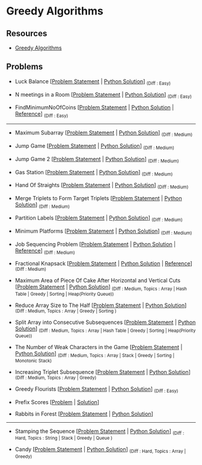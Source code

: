 # Greedy Algorithms

## Resources

- [Greedy Algorithms](https://www.programiz.com/dsa/greedy-algorithm)

## Problems

- Luck Balance [[Problem Statement](https://www.hackerrank.com/challenges/luck-balance/problem) | [Python Solution](/CompetitiveProgramming/GreedyAlgorithms/LuckBalance/LuckBalance.py)] <sub> (Diff : Easy) </sub> 

- N meetings in a Room [[Problem Statement](https://practice.geeksforgeeks.org/problems/n-meetings-in-one-room-1587115620/1) | [Python Solution](/CompetitiveProgramming/GreedyAlgorithms/NMeetingsInARoom/NMeetingInARoom.py)] <sub> (Diff : Easy) </sub> 

- FindMinimumNoOfCoins [[Problem Statement](https://www.codingninjas.com/codestudio/problems/975277) | [Python Solution](/CompetitiveProgramming/GreedyAlgorithms/FindMinimumNoOfCoins/FindMinimumNoOfCoins.py) | [Reference](https://www.geeksforgeeks.org/find-minimum-number-of-coins-that-make-a-change/)] <sub> (Diff : Easy) </sub> 

---

- Maximum Subarray [[Problem Statement](https://leetcode.com/problems/maximum-subarray/) | [Python Solution](/CompetitiveProgramming/GreedyAlgorithms/maximumSubarray.py)] <sub> (Diff : Medium) </sub> 

- Jump Game [[Problem Statement](https://leetcode.com/problems/jump-game/) | [Python Solution](/CompetitiveProgramming/GreedyAlgorithms/jumpGame.py)] <sub> (Diff : Medium) </sub> 

- Jump Game 2 [[Problem Statement](https://leetcode.com/problems/jump-game-ii/) | [Python Solution](/CompetitiveProgramming/GreedyAlgorithms/jumpGame2.py)] <sub> (Diff : Medium) </sub> 

- Gas Station [[Problem Statement](https://leetcode.com/problems/gas-station/) | [Python Solution](/CompetitiveProgramming/GreedyAlgorithms/gasStattion.py)] <sub> (Diff : Medium) </sub> 

- Hand Of Straights [[Problem Statement](https://leetcode.com/problems/hand-of-straights/) | [Python Solution](/CompetitiveProgramming/GreedyAlgorithms/handOfStraights.py)] <sub> (Diff : Medium) </sub> 

- Merge Triplets to Form Target Triplets [[Problem Statement](https://leetcode.com/problems/merge-triplets-to-form-target-triplet/) | [Python Solution](/CompetitiveProgramming/GreedyAlgorithms/mergeTripletsToFormTargetTriplets.py)] <sub> (Diff : Medium) </sub> 

- Partition Labels [[Problem Statement](https://leetcode.com/problems/partition-labels/) | [Python Solution](/CompetitiveProgramming/GreedyAlgorithms/partitionLabels.py)] <sub> (Diff : Medium) </sub> 

- Minimum Platforms [[Problem Statement](https://practice.geeksforgeeks.org/problems/minimum-platforms-1587115620/1#) | [Python Solution](/CompetitiveProgramming/GreedyAlgorithms/MinimumPlatforms/MinimumPlatforms.py)] <sub> (Diff : Medium) </sub> 

- Job Sequencing Problem [[Problem Statement](https://practice.geeksforgeeks.org/problems/job-sequencing-problem-1587115620/1#) | [Python Solution](/CompetitiveProgramming/GreedyAlgorithms/JobSequencingProblem/JobSequencingProblem.py) | [Reference](https://www.geeksforgeeks.org/job-sequencing-problem/)] <sub> (Diff : Medium) </sub> 

- Fractional Knapsack [[Problem Statement](https://practice.geeksforgeeks.org/problems/fractional-knapsack-1587115620/1) | [Python Solution](/CompetitiveProgramming/GreedyAlgorithms/FractionalKnapsack/FractionalKnapsack.py) | [Reference](https://www.geeksforgeeks.org/fractional-knapsack-problem/)] <sub> (Diff : Medium) </sub> 

- Maximum Area of Piece Of Cake After Horizontal and Vertical Cuts [[Problem Statement](https://leetcode.com/problems/maximum-area-of-a-piece-of-cake-after-horizontal-and-vertical-cuts/) | [Python Solution](/CompetitiveProgramming/GreedyAlgorithms/MaxAreaOfPieceOfCake/MaxAreaOfPieceOfCake.py)] <sub> (Diff : Medium, Topics : Array | Hash Table | Greedy | Sorting | Heap(Priority Queue)) </sub> 

- Reduce Array Size to The Half [[Problem Statement](https://leetcode.com/problems/reduce-array-size-to-the-half/) | [Python Solution](/CompetitiveProgramming/GreedyAlgorithms/reduceArraySizeToHalf.py)] <sub> (Diff : Medium, Topics : Array | Greedy | Sorting ) </sub> 

- Split Array into Consecutive Subsequences [[Problem Statement](https://leetcode.com/problems/split-array-into-consecutive-subsequences/) | [Python Solution](/CompetitiveProgramming/GreedyAlgorithms/splitArrayIntoConsecutiveSubsequence.py)] <sub> (Diff : Medium, Topics : Array | Hash Table | Greedy | Sorting | Heap(Priority Queue)) </sub> 

-  The Number of Weak Characters in the Game [[Problem Statement](https://leetcode.com/problems/the-number-of-weak-characters-in-the-game/) | [Python Solution](/CompetitiveProgramming/GreedyAlgorithms/noOfWeekCharactersInAGame.py)] <sub> (Diff : Medium, Topics : Array | Stack | Greedy | Sorting | Monotonic Stack) </sub> 

- Increasing Triplet Subsequence [[Problem Statement](https://leetcode.com/problems/increasing-triplet-subsequence/) | [Python Solution](/CompetitiveProgramming/GreedyAlgorithms/increasingTripletSubsequence.py)] <sub> (Diff : Medium, Topics : Array | Greedy) </sub> 

- Greedy Flourists [[Problem Statement](https://www.hackerrank.com/challenges/greedy-florist/problem) | [Python Solution](/CompetitiveProgramming/GreedyAlgorithms/GreedyFlorist/GreedyFlorist.py)] <sub> (Diff : Easy) </sub> 

- Prefix Scores [[Problem](https://www.hackerrank.com/test/62e9a8ejqa5/questions/94s5krce64a) | [Solution](https://takeitoutamber.medium.com/hackerrank-coding-interview-6-prefix-scores-7a28622b9841)]

- Rabbits in Forest [[Problem Statement](https://leetcode.com/problems/rabbits-in-forest) | [Python Solution](/CompetitiveProgramming/GreedyAlgorithms/noOfRabbits.py)]


---

- Stamping the Sequence [[Problem Statement](https://leetcode.com/problems/stamping-the-sequence/) | [Python Solution](/CompetitiveProgramming/GreedyAlgorithms/stampingTheSequence.py)] <sub> (Diff : Hard, Topics : String | Stack | Greedy | Queue ) </sub> 

- Candy [[Problem Statement](https://leetcode.com/problems/candy/) | [Python Solution](/CompetitiveProgramming/GreedyAlgorithms/Candy/Candy.py)] <sub> (Diff : Hard, Topics : Array | Greedy) </sub> 




